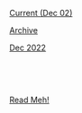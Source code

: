 [Current (Dec 02)](https://r3dbabyvamp.github.io/Paula-s-Website/Sanrio)

[Archive](https://r3dbabyvamp.github.io/Paula-s-Website/Extras/Archive)

[Dec 2022](https://r3dbabyvamp.github.io/Paula-s-Website/Dec22)

&nbsp;

&nbsp;

[Read Meh!](https://r3dbabyvamp.github.io/Paula-s-Website/Extras/ReadMeh!)


